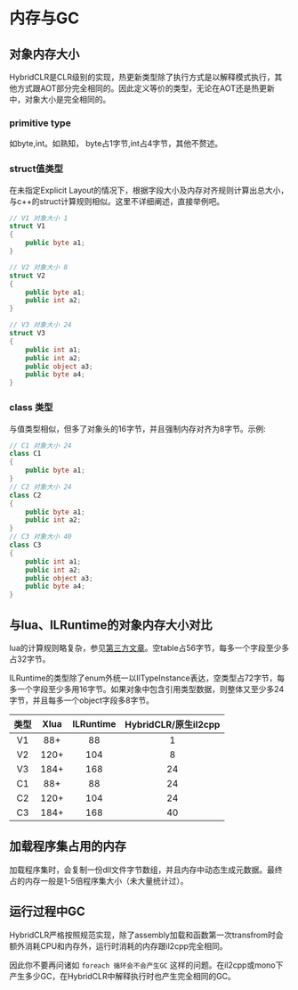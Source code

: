 
# 内存与GC

## 对象内存大小

HybridCLR是CLR级别的实现，热更新类型除了执行方式是以解释模式执行，其他方式跟AOT部分完全相同的。因此定义等价的类型，无论在AOT还是热更新中，对象大小是完全相同的。

### primitive type

如byte,int。如熟知， byte占1字节,int占4字节，其他不赘述。

### struct值类型

在未指定Explicit Layout的情况下，根据字段大小及内存对齐规则计算出总大小，与c++的struct计算规则相似。这里不详细阐述，直接举例吧。

```csharp
// V1 对象大小 1
struct V1
{
    public byte a1;
}

// V2 对象大小 8
struct V2
{
    public byte a1;
    public int a2;
}

// V3 对象大小 24
struct V3
{
    public int a1;
    public int a2;
    public object a3;
    public byte a4;
}
```

### class 类型

与值类型相似，但多了对象头的16字节，并且强制内存对齐为8字节。示例:

```csharp
// C1 对象大小 24
class C1
{
    public byte a1;
}
// C2 对象大小 24
class C2
{
    public byte a1;
    public int a2;
}
// C3 对象大小 40
class C3
{
    public int a1;
    public int a2;
    public object a3;
    public byte a4;
}
```

## 与lua、ILRuntime的对象内存大小对比

lua的计算规则略复杂，参见[第三方文章](https://www.linuxidc.com/Linux/2018-10/154971.htm)。空table占56字节，每多一个字段至少多占32字节。

ILRuntime的类型除了enum外统一以IlTypeInstance表达，空类型占72字节，每多一个字段至少多用16字节。如果对象中包含引用类型数据，则整体又至少多24字节，并且每多一个object字段多8字节。

|类型 | Xlua | ILRuntime | HybridCLR/原生il2cpp|
|:---:|:---:|:---:|:---:|
|V1|88+| 88 | 1|
|V2|120+|104|8|
|V3|184+|168|24|
|C1|88+| 88 | 24|
|C2|120+|104|24|
|C3|184+|168|40|

## 加载程序集占用的内存

加载程序集时，会复制一份dll文件字节数组，并且内存中动态生成元数据。最终占的内存一般是1-5倍程序集大小（未大量统计过）。

## 运行过程中GC

HybridCLR严格按照规范实现，除了assembly加载和函数第一次transfrom时会额外消耗CPU和内存外，运行时消耗的内存跟il2cpp完全相同。

因此你不要再问诸如 `foreach 循环会不会产生GC` 这样的问题。在il2cpp或mono下产生多少GC，在HybridCLR中解释执行时也产生完全相同的GC。
